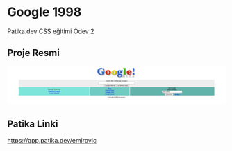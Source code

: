 # Google 1998

Patika.dev CSS eğitimi Ödev 2

## Proje Resmi

![Proje Resmi](https://github.com/IEmirovic/google1998/blob/main/google1998-odev2/img/google1998index.png)

## Patika Linki

https://app.patika.dev/emirovic
